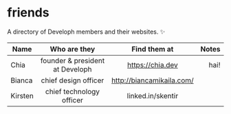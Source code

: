 # friends
A directory of Developh members and their websites. ✨


| Name          |  Who are they | Find them at | Notes  |
| ------------- |:-------------:|:------------:| ------:|
| Chia          | founder & president at Developh | https://chia.dev | hai! |
| Bianca          | chief design officer | http://biancamikaila.com/ |  |
| Kirsten          | chief technology officer | linked.in/skentir |  |
